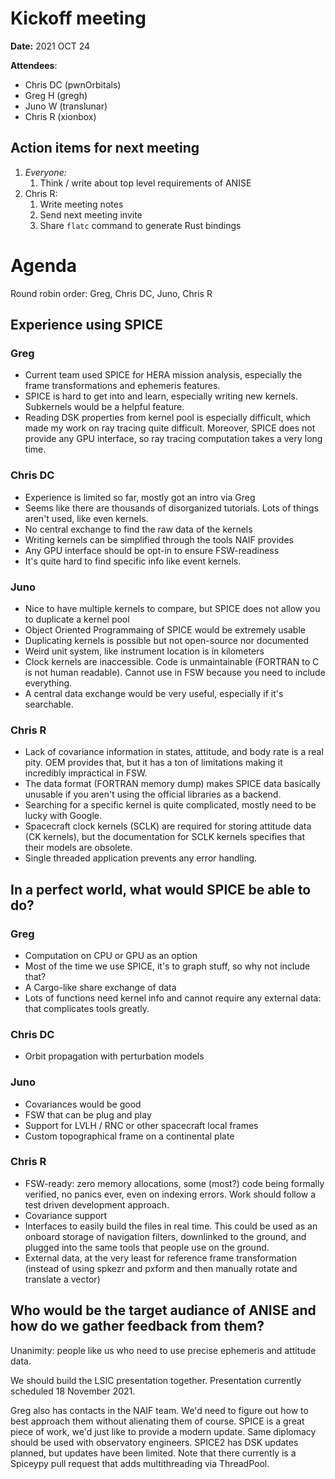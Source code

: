 # Kickoff meeting

**Date:** 2021 OCT 24

**Attendees**:
+ Chris DC (pwnOrbitals)
+ Greg H (gregh)
+ Juno W (translunar)
+ Chris R (xionbox)

## Action items for next meeting
1. *Everyone:*
    1. Think / write about top level requirements of ANISE
1. Chris R:
    1. Write meeting notes
    1. Send next meeting invite
    1. Share `flatc` command to generate Rust bindings

# Agenda
Round robin order: Greg, Chris DC, Juno, Chris R

## Experience using SPICE
### Greg
+ Current team used SPICE for HERA mission analysis, especially the frame transformations and ephemeris features.
+ SPICE is hard to get into and learn, especially writing new kernels. Subkernels would be a helpful feature.
+ Reading DSK properties from kernel pool is especially difficult, which made my work on ray tracing quite difficult. Moreover, SPICE does not provide any GPU interface, so ray tracing computation takes a very long time.

### Chris DC
+ Experience is limited so far, mostly got an intro via Greg
+ Seems like there are thousands of disorganized tutorials. Lots of things aren't used, like even kernels.
+ No central exchange to find the raw data of the kernels
+ Writing kernels can be simplified through the tools NAIF provides
+ Any GPU interface should be opt-in to ensure FSW-readiness
+ It's quite hard to find specific info like event kernels.

### Juno
+ Nice to have multiple kernels to compare, but SPICE does not allow you to duplicate a kernel pool
+ Object Oriented Programmaing of SPICE would be extremely usable
+ Duplicating kernels is possible but not open-source nor documented
+ Weird unit system, like instrument location is in kilometers
+ Clock kernels are inaccessible. Code is unmaintainable (FORTRAN to C is not human readable). Cannot use in FSW because you need to include everything.
+ A central data exchange would be very useful, especially if it's searchable.

### Chris R
+ Lack of covariance information in states, attitude, and body rate is a real pity. OEM provides that, but it has a ton of limitations making it incredibly impractical in FSW.
+ The data format (FORTRAN memory dump) makes SPICE data basically unusable if you aren't using the official libraries as a backend.
+ Searching for a specific kernel is quite complicated, mostly need to be lucky with Google. 
+ Spacecraft clock kernels (SCLK) are required for storing attitude data (CK kernels), but the documentation for SCLK kernels specifies that their models are obsolete.
+ Single threaded application prevents any error handling.

## In a perfect world, what would SPICE be able to do?
### Greg
+ Computation on CPU or GPU as an option
+ Most of the time we use SPICE, it's to graph stuff, so why not include that?
+ A Cargo-like share exchange of data
+ Lots of functions need kernel info and cannot require any external data: that complicates tools greatly.

### Chris DC
+ Orbit propagation with perturbation models

### Juno
+ Covariances would be good
+ FSW that can be plug and play
+ Support for LVLH / RNC or other spacecraft local frames
+ Custom topographical frame on a continental plate

### Chris R
+ FSW-ready: zero memory allocations, some (most?) code being formally verified, no panics ever, even on indexing errors. Work should follow a test driven development approach.
+ Covariance support
+ Interfaces to easily build the files in real time. This could be used as an onboard storage of navigation filters, downlinked to the ground, and plugged into the same tools that people use on the ground.
+ External data, at the very least for reference frame transformation (instead of using spkezr and pxform and then manually rotate and translate a vector)

## Who would be the target audiance of ANISE and how do we gather feedback from them?
Unanimity: people like us who need to use precise ephemeris and attitude data.

We should build the LSIC presentation together. Presentation currently scheduled 18 November 2021.

Greg also has contacts in the NAIF team. We'd need to figure out how to best approach them without alienating them of course. SPICE is a great piece of work, we'd just like to provide a modern update. Same diplomacy should be used with observatory engineers. SPICE2 has DSK updates planned, but updates have been limited. Note that there currently is a Spiceypy pull request that adds multithreading via ThreadPool.